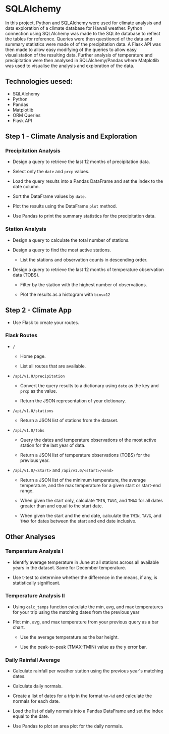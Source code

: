 # SQLAlchemy 
In this project, Python and SQLAlchemy were used for climate analysis and data exploration of a climate database for Hawaii weather. Python connection using SQLAlchemy was made to the SQLite database to reflect the tables for reference. Queries were then questioned of the data and summary statistics were made of of the precipitation data. A Flask API was then made to allow easy modifying of the queries to allow easy visualistation of the resulting data. Further analysis of temperature and precipitation were then analysed in SQLAlchemy/Pandas where Matplotlib was used to visualise the analysis and exploration of the data.


## Technologies uesed:
* SQLAlchemy
* Python
* Pandas
* Matplotlib
* ORM Queries
* Flask API


## Step 1 - Climate Analysis and Exploration

### Precipitation Analysis

* Design a query to retrieve the last 12 months of precipitation data.

* Select only the `date` and `prcp` values.

* Load the query results into a Pandas DataFrame and set the index to the date column.

* Sort the DataFrame values by `date`.

* Plot the results using the DataFrame `plot` method.

* Use Pandas to print the summary statistics for the precipitation data.

### Station Analysis

* Design a query to calculate the total number of stations.

* Design a query to find the most active stations.

  * List the stations and observation counts in descending order.

* Design a query to retrieve the last 12 months of temperature observation data (TOBS).

  * Filter by the station with the highest number of observations.

  * Plot the results as a histogram with `bins=12`

## Step 2 - Climate App

* Use Flask to create your routes.

### Flask Routes

* `/`

  * Home page.

  * List all routes that are available.

* `/api/v1.0/precipitation`

  * Convert the query results to a dictionary using `date` as the key and `prcp` as the value.

  * Return the JSON representation of your dictionary.

* `/api/v1.0/stations`

  * Return a JSON list of stations from the dataset.

* `/api/v1.0/tobs`

  * Query the dates and temperature observations of the most active station for the last year of data.
  
  * Return a JSON list of temperature observations (TOBS) for the previous year.

* `/api/v1.0/<start>` and `/api/v1.0/<start>/<end>`

  * Return a JSON list of the minimum temperature, the average temperature, and the max temperature for a given start or start-end range.

  * When given the start only, calculate `TMIN`, `TAVG`, and `TMAX` for all dates greater than and equal to the start date.

  * When given the start and the end date, calculate the `TMIN`, `TAVG`, and `TMAX` for dates between the start and end date inclusive.


## Other Analyses

### Temperature Analysis I

* Identify average temperature in June at all stations across all available years in the dataset. Same for December temperature.

* Use t-test to determine whether the difference in the means, if any, is statistically significant. 

### Temperature Analysis II

* Using `calc_temps` function calculate the min, avg, and max temperatures for your trip using the matching dates from the previous year 

* Plot min, avg, and max temperature from your previous query as a bar chart.

  * Use the average temperature as the bar height.

  * Use the peak-to-peak (TMAX-TMIN) value as the y error bar.

### Daily Rainfall Average

* Calculate rainfall per weather station using the previous year's matching dates.

* Calculate daily normals.

* Create a list of dates for a trip in the format `%m-%d` and calculate the normals for each date.

* Load the list of daily normals into a Pandas DataFrame and set the index equal to the date.

* Use Pandas to plot an area plot for the daily normals.
